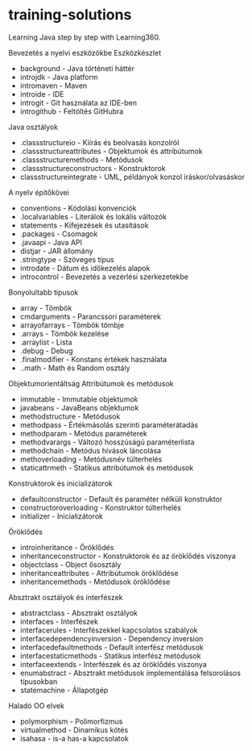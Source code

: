 # training-solutions

Learning Java step by step with Learning360.

Bevezetés a nyelvi eszközökbe
Eszközkészlet

- background - Java történeti háttér
- introjdk - Java platform
- intromaven - Maven
- introide - IDE
- introgit - Git használata az IDE-ben
- introgithub - Feltöltés GitHubra

Java osztályok

-  .classstructureio - Kiírás és beolvasás konzolról
-  .classstructureattributes - Objektumok és attribútumok
-  .classstructuremethods - Metódusok
-  .classstructureconstructors - Konstruktorok
-  classstructureintegrate - UML, példányok konzol íráskor/olvasáskor

A nyelv építőkövei

- conventions - Kódolási konvenciók
- .localvariables - Literálok és lokális változók
- statements - Kifejezések és utasítások
- .packages - Csomagok
- .javaapi - Java API
- distjar - JAR állomány
- .stringtype - Szöveges típus
- introdate - Dátum és időkezelés alapok
- introcontrol - Bevezetés a vezérlési szerkezetekbe

Bonyolultabb típusok

- array - Tömbök
- cmdarguments - Parancssori paraméterek
- arrayofarrays - Tömbök tömbje
- .arrays - Tömbök kezelése
- .arraylist - Lista
- .debug - Debug
- .finalmodifier - Konstans értékek használata
- ..math - Math és Random osztály


Objektumorientáltság
Attribútumok és metódusok

- immutable - Immutable objektumok
- javabeans - JavaBeans objektumok
- methodstructure - Metódusok
- methodpass - Értékmásolás szerinti paraméterátadás
- methodparam - Metódus paraméterek
- methodvarargs - Változó hosszúságú paraméterlista
- methodchain - Metódus hívások láncolása
- methoverloading - Metódusnév túlterhelés
- staticattrmeth - Statikus attribútumok és metódusok

Konstruktorok és inicializátorok

- defaultconstructor - Default és paraméter nélküli konstruktor
- constructoroverloading - Konstruktor túlterhelés
- initializer - Inicializátorok

Öröklődés

- introinheritance - Öröklődés
- inheritanceconstructor - Konstruktorok és az öröklődés viszonya
- objectclass - Object ősosztály
- inheritanceattributes - Attribútumok öröklődése
- inheritancemethods - Metódusok öröklődése

Absztrakt osztályok és interfészek

- abstractclass - Absztrakt osztályok
- interfaces - Interfészek
- interfacerules - Interfészekkel kapcsolatos szabályok
- interfacedependencyinversion - Dependency inversion
- interfacedefaultmethods - Default interfész metódusok
- interfacestaticmethods - Statikus interfész metódusok
- interfaceextends - Interfészek és az öröklődés viszonya
- enumabstract - Absztrakt metódusok implementálása felsorolásos típusokban
- statemachine - Állapotgép

Haladó OO elvek

- polymorphism - Polimorfizmus
- virtualmethod - Dinamikus kötés
- isahasa - is-a has-a kapcsolatok

